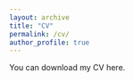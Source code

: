 ```yaml
---
layout: archive
title: "CV"
permalink: /cv/
author_profile: true
---
```


<!-- You can download my CV <a href="/files/acmert_cv.pdf">here</a>. -->
You can download my CV here.


